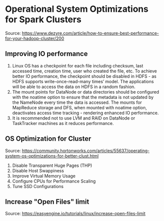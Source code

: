 # Operational System Optimizations for Spark Clusters

Source: https://www.dezyre.com/article/how-to-ensure-best-performance-for-your-hadoop-cluster/200

## Improving IO performance

1. Linux OS has a checkpoint for each file including checksum,
last accessed time, creation time, user who created the file, etc.
To achieve better IO performance, 
the checkpoint should be disabled in HDFS - as HDFS supports write-once-read-many times’ model.
The applications will be able to access the data on HDFS in a random fashion.
2. The mount points for DataNode or data directories
should be configured with the noatime option to ensure that the metadata
is not updated by the NameNode every time the data is accessed.
The mounts for MapReduce storage and DFS,
when mounted with noatime option,
deactivates access time tracking - rendering enhanced IO performance.
3. It is recommended not to use LVM and RAID on DataNode
or TaskTracker machines as it reduces performance.

## OS Optimization for Cluster

Source: https://community.hortonworks.com/articles/55637/operating-system-os-optimizations-for-better-clust.html

1. Disable Transparent Huge Pages (THP)
2. Disable Host Swappiness
3. Improve Virtual Memory Usage
4. Configure CPUs for Performance Scaling
5. Tune SSD Configurations

## Increase "Open Files" limit

Source: https://easyengine.io/tutorials/linux/increase-open-files-limit
